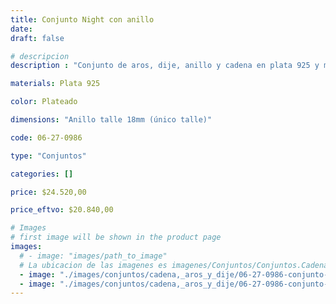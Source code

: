 ```yaml
---
title: Conjunto Night con anillo
date: 
draft: false

# descripcion
description : "Conjunto de aros, dije, anillo y cadena en plata 925 y microcubic. Largo de cadena 40, 45 o 50 a elección. Revisá el talle del anillo, es el único talle (diámetro del anillo)"

materials: Plata 925

color: Plateado

dimensions: "Anillo talle 18mm (único talle)"

code: 06-27-0986

type: "Conjuntos"

categories: []

price: $24.520,00

price_eftvo: $20.840,00

# Images
# first image will be shown in the product page
images:
  # - image: "images/path_to_image"
  # La ubicacion de las imagenes es imagenes/Conjuntos/Conjuntos.Cadena, aros y dije/06-27-0986-conjunto-night-con-anillo
  - image: "./images/conjuntos/cadena,_aros_y_dije/06-27-0986-conjunto-night-con-anillo_a.jpg"
  - image: "./images/conjuntos/cadena,_aros_y_dije/06-27-0986-conjunto-night-con-anillo_b.jpg"
---
```

